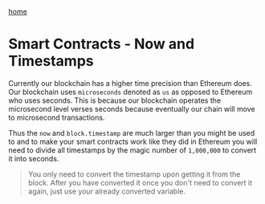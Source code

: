 [home](../README.md)

# Smart Contracts - Now and Timestamps

Currently our blockchain has a higher time precision than Ethereum does. Our blockchain uses `microseconds` denoted as `us` as opposed to Ethereum who uses seconds. This is because our blockchain operates the microsecond level verses seconds because eventually our chain will move to microsecond transactions.

Thus the `now` and `block.timestamp` are much larger than you might be used to and to make your smart contracts work like they did in Ethereum you will need to divide all timestamps by the magic number of `1,000,000` to convert it into seconds.

> You only need to convert the timestamp upon getting it from the block. After you have converted it once you don't need to convert it again, just use your already converted variable.